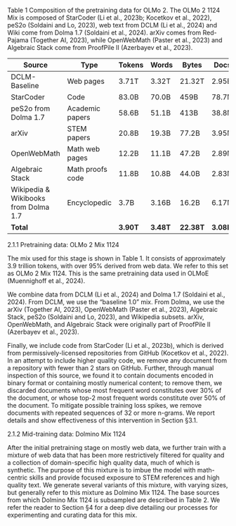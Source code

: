 Table 1 Composition of the pretraining data for OLMo 2. The OLMo 2 1124 Mix is composed of StarCoder (Li et al., 2023b; Kocetkov et al., 2022), peS2o (Soldaini and Lo, 2023), web text from DCLM (Li et al., 2024) and Wiki come from Dolma 1.7 (Soldaini et al., 2024). arXiv comes from Red-Pajama (Together AI, 2023), while OpenWebMath (Paster et al., 2023) and Algebraic Stack come from ProofPile II (Azerbayev et al., 2023).

| Source                          | Type                  | Tokens  | Words  | Bytes  | Docs  |
|---------------------------------|-----------------------|---------|--------|--------|-------|
| DCLM-Baseline                   | Web pages             | 3.71T   | 3.32T  | 21.32T | 2.95B |
| StarCoder                       | Code                  | 83.0B   | 70.0B  | 459B   | 78.7M |
| peS2o from Dolma 1.7            | Academic papers       | 58.6B   | 51.1B  | 413B   | 38.8M |
| arXiv                           | STEM papers           | 20.8B   | 19.3B  | 77.2B  | 3.95M |
| OpenWebMath                     | Math web pages        | 12.2B   | 11.1B  | 47.2B  | 2.89M |
| Algebraic Stack                 | Math proofs code      | 11.8B   | 10.8B  | 44.0B  | 2.83M |
| Wikipedia & Wikibooks from Dolma 1.7 | Encyclopedic         | 3.7B    | 3.16B  | 16.2B  | 6.17M |
| **Total**                       |                       | **3.90T** | **3.48T** | **22.38T** | **3.08B** |

2.1.1 Pretraining data: OLMo 2 Mix 1124

The mix used for this stage is shown in Table 1. It consists of approximately 3.9 trillion tokens, with over 95% derived from web data. We refer to this set as OLMo 2 Mix 1124. This is the same pretraining data used in OLMoE (Muennighoff et al., 2024).

We combine data from DCLM (Li et al., 2024) and Dolma 1.7 (Soldaini et al., 2024). From DCLM, we use the “baseline 1.0” mix. From Dolma, we use the arXiv (Together AI, 2023), OpenWebMath (Paster et al., 2023), Algebraic Stack, peS2o (Soldaini and Lo, 2023), and Wikipedia subsets. arXiv, OpenWebMath, and Algebraic Stack were originally part of ProofPile II (Azerbayev et al., 2023).

Finally, we include code from StarCoder (Li et al., 2023b), which is derived from permissively-licensed repositories from GitHub (Kocetkov et al., 2022). In an attempt to include higher quality code, we remove any document from a repository with fewer than 2 stars on GitHub. Further, through manual inspection of this source, we found it to contain documents encoded in binary format or containing mostly numerical content; to remove them, we discarded documents whose most frequent word constitutes over 30% of the document, or whose top-2 most frequent words constitute over 50% of the document. To mitigate possible training loss spikes, we remove documents with repeated sequences of 32 or more n-grams. We report details and show effectiveness of this intervention in Section §3.1.

2.1.2 Mid-training data: Dolmino Mix 1124

After the initial pretraining stage on mostly web data, we further train with a mixture of web data that has been more restrictively filtered for quality and a collection of domain-specific high quality data, much of which is synthetic. The purpose of this mixture is to imbue the model with math-centric skills and provide focused exposure to STEM references and high quality text. We generate several variants of this mixture, with varying sizes, but generally refer to this mixture as Dolmino Mix 1124. The base sources from which Dolmino Mix 1124 is subsampled are described in Table 2. We refer the reader to Section §4 for a deep dive detailing our processes for experimenting and curating data for this mix.